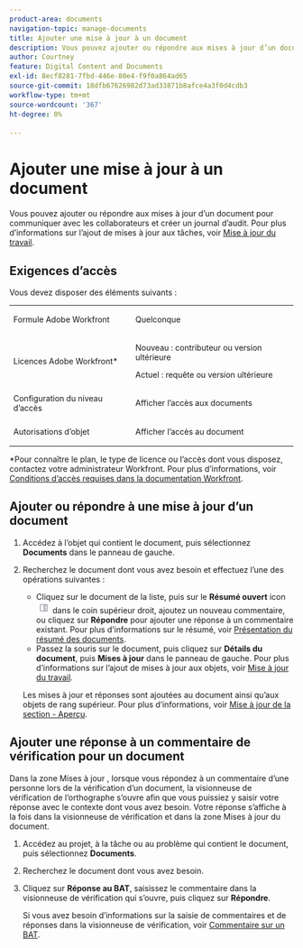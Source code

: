 ```yaml
---
product-area: documents
navigation-topic: manage-documents
title: Ajouter une mise à jour à un document
description: Vous pouvez ajouter ou répondre aux mises à jour d’un document pour communiquer avec les collaborateurs et créer un journal d’audit. Pour plus d’informations sur l’ajout de mises à jour aux tâches, voir Mise à jour du travail.
author: Courtney
feature: Digital Content and Documents
exl-id: 8ecf8281-7fbd-446e-80e4-f9f0a864ad65
source-git-commit: 18dfb67626982d73ad33871b8afce4a3f0d4cdb3
workflow-type: tm+mt
source-wordcount: '367'
ht-degree: 0%

---
```


# Ajouter une mise à jour à un document

<!--Audited: April, 2024-->

Vous pouvez ajouter ou répondre aux mises à jour d’un document pour communiquer avec les collaborateurs et créer un journal d’audit. Pour plus d’informations sur l’ajout de mises à jour aux tâches, voir [Mise à jour du travail](../../workfront-basics/updating-work-items-and-viewing-updates/update-work.md).

## Exigences d’accès

Vous devez disposer des éléments suivants :

<table style="table-layout:auto"> 
 <col> 
 <col> 
 <tbody> 
  <tr> 
   <td role="rowheader">Formule Adobe Workfront</td> 
   <td> <p> Quelconque</p> </td> 
  </tr> 
  <tr> 
   <td role="rowheader">Licences Adobe Workfront*</td> 
   <td> <p>Nouveau : contributeur ou version ultérieure</p> 
   <p>Actuel : requête ou version ultérieure</p>
   </td> 
  </tr> 
  <tr> 
   <td role="rowheader">Configuration du niveau d’accès</td> 
   <td> <p>Afficher l’accès aux documents</p> </td> 
  </tr>

<tr> 
   <td role="rowheader">Autorisations d’objet</td> 
   <td> <p>Afficher l’accès au document</p> </td> 
  </tr> 
 </tbody> 
</table>

*Pour connaître le plan, le type de licence ou l’accès dont vous disposez, contactez votre administrateur Workfront. Pour plus d’informations, voir [Conditions d’accès requises dans la documentation Workfront](/help/quicksilver/administration-and-setup/add-users/access-levels-and-object-permissions/access-level-requirements-in-documentation.md).

## Ajouter ou répondre à une mise à jour d’un document

1. Accédez à l’objet qui contient le document, puis sélectionnez **Documents** dans le panneau de gauche.
1. Recherchez le document dont vous avez besoin et effectuez l’une des opérations suivantes :

   * Cliquez sur le document de la liste, puis sur le **Résumé ouvert** icon ![](assets/qs-summary-in-new-toolbar-small.png) dans le coin supérieur droit, ajoutez un nouveau commentaire, ou cliquez sur **Répondre** pour ajouter une réponse à un commentaire existant. Pour plus d’informations sur le résumé, voir [Présentation du résumé des documents](../../documents/managing-documents/summary-for-documents.md).
   * Passez la souris sur le document, puis cliquez sur **Détails du document**, puis **Mises à jour** dans le panneau de gauche.
Pour plus d’informations sur l’ajout de mises à jour aux objets, voir [Mise à jour du travail](../../workfront-basics/updating-work-items-and-viewing-updates/update-work.md).

   Les mises à jour et réponses sont ajoutées au document ainsi qu’aux objets de rang supérieur. Pour plus d’informations, voir [Mise à jour de la section - Aperçu](../../workfront-basics/updating-work-items-and-viewing-updates/updates-tab-overview.md).


## Ajouter une réponse à un commentaire de vérification pour un document

Dans la zone Mises à jour , lorsque vous répondez à un commentaire d’une personne lors de la vérification d’un document, la visionneuse de vérification de l’orthographe s’ouvre afin que vous puissiez y saisir votre réponse avec le contexte dont vous avez besoin. Votre réponse s’affiche à la fois dans la visionneuse de vérification et dans la zone Mises à jour du document.

1. Accédez au projet, à la tâche ou au problème qui contient le document, puis sélectionnez **Documents**.
1. Recherchez le document dont vous avez besoin.

1. Cliquez sur **Réponse au BAT**, saisissez le commentaire dans la visionneuse de vérification qui s’ouvre, puis cliquez sur **Répondre**.

   Si vous avez besoin d’informations sur la saisie de commentaires et de réponses dans la visionneuse de vérification, voir [Commentaire sur un BAT](../../review-and-approve-work/proofing/reviewing-proofs-within-workfront/comment-on-a-proof/comment-on-proof-1.md).
